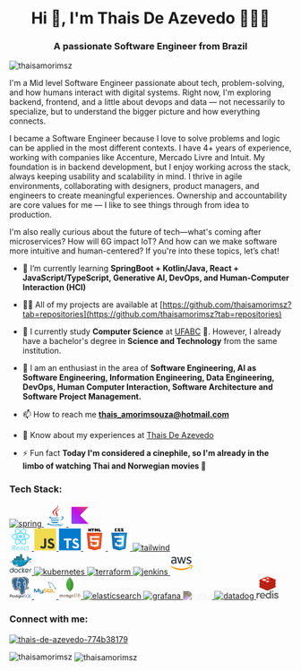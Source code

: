 
<!--
**thaisamorimsz/thaisamorimsz** is a ✨ _special_ ✨ repository because its `README.md` (this file) appears on your GitHub profile.

Here are some ideas to get you started:

- 🔭 I’m currently working on ...
- 🌱 I’m currently learning ...
- 👯 I’m looking to collaborate on ...
- 🤔 I’m looking for help with ...
- 💬 Ask me about ...
- 📫 How to reach me: ...
- 😄 Pronouns: ...
- ⚡ Fun fact: ...
-->
<h1 align="center">Hi 👋, I'm Thais De Azevedo 👩🏽‍💻</h1>
<h3 align="center">A passionate Software Engineer from Brazil</h3>
<p align="left"> <img src="https://komarev.com/ghpvc/?username=thaisamorimsz&label=Profile%20views&color=0e75b6&style=flat" alt="thaisamorimsz" /> </p>

<body>I'm a Mid level Software Engineer passionate about tech, problem-solving, and how humans interact with digital systems. Right now, I'm exploring backend, frontend, and a little about devops and data — not necessarily to specialize, but to understand the bigger picture and how everything connects. 

I became a Software Engineer because I love to solve problems and logic can be applied in the most different contexts. I have 4+ years of experience, working with companies like Accenture, Mercado Livre and Intuit. My foundation is in backend development, but I enjoy working across the stack, always keeping usability and scalability in mind. I thrive in agile environments, collaborating with designers, product managers, and engineers to create meaningful experiences. Ownership and accountability are core values for me — I like to see things through from idea to production.

I'm also really curious about the future of tech—what's coming after microservices? How will 6G impact IoT? And how can we make software more intuitive and human-centered? If you're into these topics, let’s chat! <body>

- 🌱 I’m currently learning **SpringBoot + Kotlin/Java, React + JavaScript/TypeScript, Generative AI, DevOps, and Human-Computer Interaction (HCI)**

- 👨‍💻 All of my projects are available at [https://github.com/thaisamorimsz?tab=repositories](https://github.com/thaisamorimsz?tab=repositories)

- 📝 I currently study **Computer Science** at [UFABC](https://www.ufabc.edu.br/) 🏢. However, I already have a bachelor's degree in **Science and Technology** from the same institution.

- 🔭 I am an enthusiast in the area of **​​Software Engineering, AI as Software Engineering, Information Engineering, Data Engineering, DevOps, Human Computer Interaction, Software Architecture and Software Project Management.** 

- 📫 How to reach me **thais_amorimsouza@hotmail.com**

- 📄 Know about my experiences at [Thais De Azevedo](https://www.linkedin.com/in/thais-de-azevedo-774b38179/)

- ⚡ Fun fact **Today I'm considered a cinephile, so I'm already in the limbo of watching Thai and Norwegian movies 🍿**


<h3 align="left">Tech Stack:</h3>

<p align="left">
  <!-- Backend -->
  <a href="https://spring.io/" target="_blank">
    <img src="https://www.vectorlogo.zone/logos/springio/springio-icon.svg" alt="spring" width="40" height="40"/>
  </a>
  <a href="https://www.java.com" target="_blank">
    <img src="https://raw.githubusercontent.com/devicons/devicon/master/icons/java/java-original.svg" alt="java" width="40" height="40"/>
  </a>
  <a href="https://kotlinlang.org/" target="_blank">
    <img src="https://raw.githubusercontent.com/devicons/devicon/master/icons/kotlin/kotlin-original.svg" alt="kotlin" width="40" height="40"/>
  </a>
  <br/>

  <!-- Frontend -->
  <a href="https://reactjs.org/" target="_blank">
    <img src="https://raw.githubusercontent.com/devicons/devicon/master/icons/react/react-original-wordmark.svg" alt="react" width="40" height="40"/>
  </a>
  <a href="https://www.javascript.com/" target="_blank">
    <img src="https://raw.githubusercontent.com/devicons/devicon/master/icons/javascript/javascript-original.svg" alt="javascript" width="40" height="40"/>
  </a>
  <a href="https://www.typescriptlang.org/" target="_blank">
    <img src="https://raw.githubusercontent.com/devicons/devicon/master/icons/typescript/typescript-original.svg" alt="typescript" width="40" height="40"/>
  </a>
  <a href="https://developer.mozilla.org/en-US/docs/Web/HTML" target="_blank">
    <img src="https://raw.githubusercontent.com/devicons/devicon/master/icons/html5/html5-original-wordmark.svg" alt="html" width="40" height="40"/>
  </a>
  <a href="https://developer.mozilla.org/en-US/docs/Web/CSS" target="_blank">
    <img src="https://raw.githubusercontent.com/devicons/devicon/master/icons/css3/css3-original-wordmark.svg" alt="css" width="40" height="40"/>
  </a>
  <a href="https://tailwindcss.com/" target="_blank">
    <img src="https://www.vectorlogo.zone/logos/tailwindcss/tailwindcss-icon.svg" alt="tailwind" width="40" height="40"/>
  </a>
  <br/>

  <!-- DevOps -->
  <a href="https://www.docker.com/" target="_blank">
    <img src="https://raw.githubusercontent.com/devicons/devicon/master/icons/docker/docker-original-wordmark.svg" alt="docker" width="40" height="40"/>
  </a>
  <a href="https://kubernetes.io" target="_blank">
    <img src="https://www.vectorlogo.zone/logos/kubernetes/kubernetes-icon.svg" alt="kubernetes" width="40" height="40"/>
  </a>
  <a href="https://www.terraform.io/" target="_blank">
    <img src="https://www.vectorlogo.zone/logos/terraformio/terraformio-icon.svg" alt="terraform" width="40" height="40"/>
  </a>
  <a href="https://www.jenkins.io/" target="_blank">
    <img src="https://www.vectorlogo.zone/logos/jenkins/jenkins-icon.svg" alt="jenkins" width="40" height="40"/>
  </a>
  <a href="https://aws.amazon.com" target="_blank" rel="noreferrer">
    <img src="https://raw.githubusercontent.com/devicons/devicon/master/icons/amazonwebservices/amazonwebservices-original-wordmark.svg" 
    alt="aws" width="40" height="40"/>
    </a>
  <br/>
  <!-- Data & Monitoring -->
  <a href="https://www.postgresql.org" target="_blank">
    <img src="https://raw.githubusercontent.com/devicons/devicon/master/icons/postgresql/postgresql-original-wordmark.svg" alt="postgresql" width="40" height="40"/>
  </a>
  <a href="https://www.mysql.com/" target="_blank">
    <img src="https://raw.githubusercontent.com/devicons/devicon/master/icons/mysql/mysql-original-wordmark.svg" alt="mysql" width="40" height="40"/>
  </a>
    <a href="https://www.mongodb.com/" target="_blank">
    <img src="https://raw.githubusercontent.com/devicons/devicon/master/icons/mongodb/mongodb-original-wordmark.svg" alt="mongodb" width="40" height="40"/>
  </a>
  <a href="https://www.elastic.co/" target="_blank">
    <img src="https://www.vectorlogo.zone/logos/elastic/elastic-icon.svg" alt="elasticsearch" width="40" height="40"/>
  </a>
  <a href="https://grafana.com" target="_blank">
    <img src="https://www.vectorlogo.zone/logos/grafana/grafana-icon.svg" alt="grafana" width="40" height="40"/>
  </a>
  <a href="https://kafka.apache.org/" target="_blank">
    <img src="https://www.vectorlogo.zone/logos/apache_kafka/apache_kafka-icon.svg" alt="kafka" width="40" height="40" style="filter: invert(100%) opacity(50%);"
    />
  </a>
  <a href="https://www.datadoghq.com/" target="_blank" rel="noreferrer">
    <img src="https://www.vectorlogo.zone/logos/datadoghq/datadoghq-icon.svg" alt="datadog" width="40" height="40"/>
    </a>
  <a href="https://redis.io" target="_blank">
    <img src="https://raw.githubusercontent.com/devicons/devicon/master/icons/redis/redis-original-wordmark.svg"            alt="redis" width="40" height="40"/>
  </a>
  <br/>
</p>


<h3 align="left">Connect with me:</h3>
<p align="left">
<a href="https://linkedin.com/in/thais-de-azevedo-774b38179" target="blank"><img align="center" src="https://raw.githubusercontent.com/rahuldkjain/github-profile-readme-generator/master/src/images/icons/Social/linked-in-alt.svg" alt="thais-de-azevedo-774b38179" height="30" width="40" /></a>
<br/>
</p>
<p><img align="left" src="https://github-readme-stats.vercel.app/api/top-langs?username=thaisamorimsz&show_icons=true&locale=en&layout=compact" alt="thaisamorimsz" /></p>

<p>&nbsp;<img align="center" src="https://github-readme-stats.vercel.app/api?username=thaisamorimsz&show_icons=true&locale=en" alt="thaisamorimsz" /></p>
